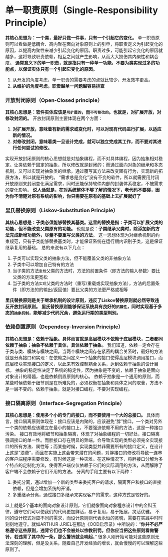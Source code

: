 # 单一职责原则（Single-Responsibility Principle）
**其核心思想为：一个类，最好只做一件事，只有一个引起它的变化。**
单一职责原则可以看做是低耦合、高内聚在面向对象原则上的引申，将职责定义为引起变化的原因，以提高内聚性来减少引起变化的原因。职责过多，可能引起它变化的原因就越多，这将导致职责依赖，相互之间就产生影响，从而大大损伤其内聚性和耦合度。
**通常意义下的单一职责，就是指只有一种单一功能，不要为类实现过多的功能点，以保证实体只有一个引起它变化的原因。** 

1. 从开发的角度考虑，单一职责的需要考虑的点就比较少，开发效率更高。
2. **从维护的角度考虑，职责越单一问题越容易排查**
### 开放封闭原则（Open-Closed principle）
**其核心思想是：软件实体应该是`可扩展的`，而`不可修改的`。也就是，对扩展开放，对修改封闭的。**
开放封闭原则主要体现在两个方面：

1. **对扩展开放，意味着有新的需求或变化时，可以对现有代码进行扩展，以适应新的情况。**
2. **对修改封闭，意味着类一旦设计完成，就可以独立完成其工作，而不要对其进行任何尝试的修改。**

实现开放封闭原则的核心思想就是对抽象编程，而不对具体编程，因为抽象相对稳定。让类依赖于固定的抽象，所以修改就是封闭的；而通过面向对象的继承和多态机制，又可以实现对抽象类的继承，通过覆写其方法来改变固有行为，实现新的拓展方法，所以就是开放的。 “需求总是变化”没有不变的软件，所以就需要用封闭开放原则来封闭变化满足需求，同时还能保持软件内部的封装体系稳定，不被需求的变化影响。
**说人话就是，在对系统整体不够了解的情况下，老代码不要碰，因为你不清楚对原有系统的影响，你只需要在原有的基础上去扩展就好了**
### 里氏替换原则（Liskov-Substitution Principle）
**其核心思想是：子类必须能够替换其基类。这里的替换是指：子类可以扩展父类的功能，但不能改变父类原有的功能。**
也就是说：**子类继承父类时，除添加新的方法完成新增功能外，尽量不要重写父类的方法**。
这一思想体现为对继承机制的约束规范，只有子类能够替换基类时，才能保证系统在运行期内识别子类，这是保证继承复用的基础。
总的来说有以下几点：

1. 子类可以实现父类的抽象方法，但不能覆盖父类的非抽象方法
2. 子类中可以增加自己特有的方法
3. 当子类的方法`重载`父类的方法时，方法的前置条件（即方法的输入参数）要比父类的方法更宽松
4. 当子类的方法`实现`父类的方法时（重写/重载或实现抽象方法），方法的后置条件（即方法的的输出/返回值）要比父类的方法更严格或相等

**里氏替换原则是关于继承机制的设计原则，违反了Liskov替换原则就必然导致违反开放封闭原则。**
**里氏替换原则能够保证系统具有良好的`拓展性`，同时实现基于多态的`抽象机制`，能够减少代码冗余，避免运行期的类型判别。**
### 依赖倒置原则（Dependecy-Inversion Principle）
**其核心思想是：依赖于抽象。具体而言就是高层模块不依赖于底层模块，二者都同依赖于抽象；抽象不依赖于具体，具体依赖于抽象。**
我们知道，依赖一定会存在于类与类、模块与模块之间。当两个模块之间存在紧密的耦合关系时，最好的方法就是分离接口和实现：在依赖之间定义一个抽象的接口使得高层模块调用接口，而底层模块实现接口的定义，以此来有效控制耦合关系，达到依赖于抽象的设计目标。 
抽象的稳定性决定了系统的稳定性，因为抽象是不变的，依赖于抽象是面向对象设计的精髓，也是依赖倒置原则的核心。
依赖于抽象是一个通用的原则，而某些时候依赖于细节则是在所难免的，必须权衡在抽象和具体之间的取舍，方法不是一层不变的。依赖于抽象，就是对接口编程，不要对实现编程。
### 接口隔离原则（Interface-Segregation Principle）
**其核心思想是：使用多个小的专门的接口，而不要使用一个大的总接口。**
具体而言，接口隔离原则体现在：接口应该是内聚的，应该避免“胖”接口。一个类对另外一个类的依赖应该建立在最小的接口上，不要强迫依赖不用的方法，这是一种接口污染。
接口有效地将细节和抽象隔离，体现了对抽象编程的一切好处，接口隔离强调接口的单一性。而胖接口存在明显的弊端，会导致实现的类型必须完全实现接口的所有方法、属性等；而某些时候，实现类型并非需要所有的接口定义，在设计上这是“浪费”，而且在实施上这会带来潜在的问题，对胖接口的修改将导致一连串的客户端程序需要修改，有时候这是一种灾难。在这种情况下，将胖接口分解为多个特点的定制化方法，使得客户端仅仅依赖于它们的实际调用的方法，从而解除了客户端不会依赖于它们不用的方法。 分离的手段主要有以下两种：

1. 委托分离，通过增加一个新的类型来委托客户的请求，隔离客户和接口的直接依赖，但是会增加系统的开销。
2. 多重继承分离，通过接口多继承来实现客户的需求，这种方式是较好的。

以上就是5个基本的面向对象设计原则，它们就像面向对象程序设计中的金科玉律，遵守它们可以使我们的代码更加鲜活，易于复用，易于拓展，灵活优雅。
不同的设计模式对应不同的需求，而设计原则则代表永恒的灵魂，需要在实践中时时刻刻地遵守。就如ARTHUR J.RIEL在那边《OOD启示录》中所说的：“**你并不必严格遵守这些原则，违背它们也不会被处以宗教刑罚。但你应当把这些原则看做警铃，若违背了其中的一条，那么警铃就会响起**。”
很多人刚开始可能对这些原则无法深刻的理解，但是没关系，随着自己开发经验的增长，就会慢慢的可以理解这些原则了。
